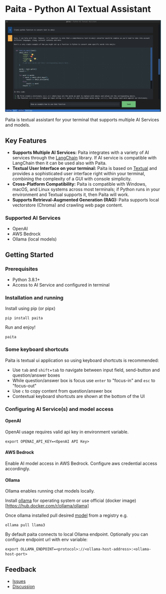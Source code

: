 # Paita - Python AI Textual Assistant
<img src="https://github.com/villekr/paita/blob/main/imgs/paita.jpg?raw=true" width="800">

Paita is textual assistant for your terminal that supports multiple AI Services and models.

## Key Features
- **Supports Multiple AI Services:** Paita integrates with a variety of AI services through the [LangChain](https://python.langchain.com) library. If AI service is compatible with LangChain then it can be used also with Paita.
- **Textual User Interface on your terminal:** Paita is based on [Textual](https://textual.textualize.io/) and provides a sophisticated user interface right within your terminal, combining the complexity of a GUI with console simplicity.                                                                                       
- **Cross-Platform Compatibility:** Paita is compatible with Windows, macOS, and Linux systems across most terminals; if Python runs in your environment and Textual supports it, then Paita will work.
- **Supports Retrieval-Augmented Generation (RAG):** Paita supports local vectorstore (Chroma) and crawling web page content.

### Supported AI Services
* OpenAI
* AWS Bedrock
* Ollama (local models)

## Getting Started

### Prerequisites
- Python 3.8.1+
- Access to AI Service and configured in terminal

### Installation and running

Install using pip (or pipx)
```
pip install paita
```

Run and enjoy!
```
paita
```

### Some keyboard shortcuts

Paita is textual ui application so using keyboard shortcuts is recommended:
* Use `tab` and `shift`+`tab` to navigate between input field, send-button and question/answer boxes
* While question/answer box is focus use `enter` to "focus-in" and `esc` to "focus-out"
* Use `c` to copy content from question/answer box
* Contextual keyboard shortcuts are shown at the bottom of the UI

### Configuring AI Service(s) and model access

#### OpenAI

OpenAI usage requires valid api key in environment variable.
```
export OPENAI_API_KEY=<OpenAI API Key>
```

#### AWS Bedrock

Enable AI model access in AWS Bedrock. Configure aws credential access accordingly.

#### Ollama

Ollama enables running chat models locally. 

Install [ollama](https://ollama.com) for operating system or use official (docker image)[https://hub.docker.com/r/ollama/ollama] 

Once ollama installed pull desired [model](https://ollama.com/library) from a registry e.g.
```
ollama pull llama3
```

By default paita connects to local Ollama endpoint. Optionally you can configure endpoint url with env variable:
```
export OLLAMA_ENDPOINT=<protocol>://<ollama-host-address>:<ollama-host-port>
```

## Feedback

* [Issues](https://github.com/villekr/paita/issues)
* [Discussion](https://github.com/villekr/paita/discussions)
